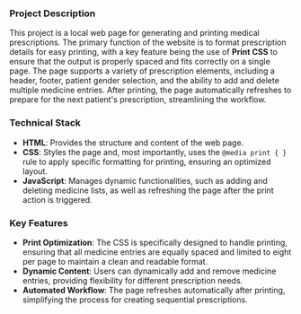 
### **Project Description**

This project is a local web page for generating and printing medical prescriptions. The primary function of the website is to format prescription details for easy printing, with a key feature being the use of **Print CSS** to ensure that the output is properly spaced and fits correctly on a single page. The page supports a variety of prescription elements, including a header, footer, patient gender selection, and the ability to add and delete multiple medicine entries. After printing, the page automatically refreshes to prepare for the next patient's prescription, streamlining the workflow.

### **Technical Stack**
* **HTML**: Provides the structure and content of the web page.
* **CSS**: Styles the page and, most importantly, uses the `@media print { }` rule to apply specific formatting for printing, ensuring an optimized layout.
* **JavaScript**: Manages dynamic functionalities, such as adding and deleting medicine lists, as well as refreshing the page after the print action is triggered.

### **Key Features**
* **Print Optimization**: The CSS is specifically designed to handle printing, ensuring that all medicine entries are equally spaced and limited to eight per page to maintain a clean and readable format.
* **Dynamic Content**: Users can dynamically add and remove medicine entries, providing flexibility for different prescription needs.
* **Automated Workflow**: The page refreshes automatically after printing, simplifying the process for creating sequential prescriptions.
